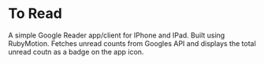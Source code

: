 # To Read
A simple Google Reader app/client for IPhone and IPad. Built using RubyMotion. Fetches unread counts from Googles API and displays the total unread coutn as a badge on the app icon.